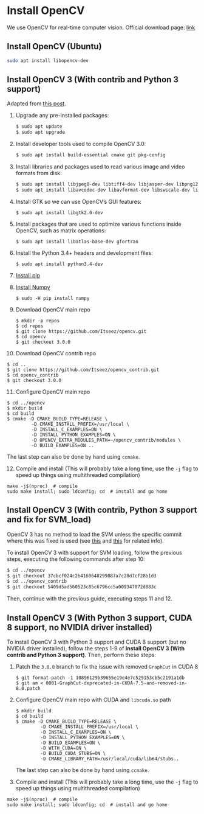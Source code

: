 # Install OpenCV

We use OpenCV for real-time computer vision. Official download page: [link](http://opencv.org/)

## Install OpenCV (Ubuntu)

```bash
sudo apt install libopencv-dev
```

## Install OpenCV 3 (With contrib and Python 3 support)
Adapted from [this post](http://www.pyimagesearch.com/2015/07/20/install-opencv-3-0-and-python-3-4-on-ubuntu/).

1. Upgrade any pre-installed packages:
   ```bash
   $ sudo apt update
   $ sudo apt upgrade
   ```

2. Install developer tools used to compile OpenCV 3.0:
   ```bash
   $ sudo apt install build-essential cmake git pkg-config
   ```

3. Install libraries and packages used to read various image and video formats from disk:
   ```bash
   $ sudo apt install libjpeg8-dev libtiff4-dev libjasper-dev libpng12-dev
   $ sudo apt install libavcodec-dev libavformat-dev libswscale-dev libv4l-dev
   ```
4. Install GTK so we can use OpenCV’s GUI features:
   ```
   $ sudo apt install libgtk2.0-dev
   ```

5. Install packages that are used to optimize various functions inside OpenCV, such as matrix operations:
   ```
   $ sudo apt install libatlas-base-dev gfortran
   ```

6. Install the Python 3.4+ headers and development files:
   ```
   $ sudo apt install python3.4-dev
   ```

7. [Install pip](install-pip.md)

8. [Install Numpy](install-numpy.md)
   ```
   $ sudo -H pip install numpy
   ```

9. Download OpenCV main repo
   ```
   $ mkdir -p repos
   $ cd repos
   $ git clone https://github.com/Itseez/opencv.git
   $ cd opencv
   $ git checkout 3.0.0
   ```

10. Download OpenCV contrib repo
   ```
   $ cd ..
   $ git clone https://github.com/Itseez/opencv_contrib.git
   $ cd opencv_contrib
   $ git checkout 3.0.0
   ```

11. Configure OpenCV main repo
   ```
   $ cd ../opencv
   $ mkdir build
   $ cd build
   $ cmake -D CMAKE_BUILD_TYPE=RELEASE \
            -D CMAKE_INSTALL_PREFIX=/usr/local \
            -D INSTALL_C_EXAMPLES=ON \
            -D INSTALL_PYTHON_EXAMPLES=ON \
            -D OPENCV_EXTRA_MODULES_PATH=~/opencv_contrib/modules \
            -D BUILD_EXAMPLES=ON ..
   ```

   The last step can also be done by hand using `ccmake`.

12. Compile and install
   (This will probably take a long time, use the `-j` flag to speed up things using multithreaded compilation)
```
make -j$(nproc)  # compile
sudo make install; sudo ldconfig; cd  # install and go home
```

## Install OpenCV 3 (With contrib, Python 3 support and fix for SVM_load)
OpenCV 3 has no method to load the SVM unless the specific commit where this was fixed is used (see [this](https://github.com/opencv/opencv/issues/4969) and [this](https://github.com/roboticslab-uc3m/textiles/issues/20) for related info).

To install OpenCV 3 with support for SVM loading, follow the previous steps, executing the following commands after step 10: 

```bash
$ cd ../opencv
$ git checkout 37cbcf024c2b4160648299887a7c28d7cf28b1d3
$ cd ../opencv_contrib
$ git checkout 5409d5ad560523c85c6796cc5a009347072d883c
```

Then, continue with the previous guide, executing steps 11 and 12.

## Install OpenCV 3 (With Python 3 support, CUDA 8 support, no NVIDIA driver installed)

To install OpenCV 3 with Python 3 support and CUDA 8 support (but no NVIDIA driver installed), follow the steps 1-9 of **Install OpenCV 3 (With contrib and Python 3 support)**. Then, perform these steps:

1. Patch the `3.0.0` branch to fix the issue with removed `GraphCut` in CUDA 8
   ``` 
   $ git format-patch -1 10896129b39655e19e4e7c529153cb5c2191a1db
   $ git am < 0001-GraphCut-deprecated-in-CUDA-7.5-and-removed-in-8.0.patch
   ```
   
2. Configure OpenCV main repo with CUDA and `libcuda.so` path
   ```
   $ mkdir build
   $ cd build
   $ cmake -D CMAKE_BUILD_TYPE=RELEASE \
            -D CMAKE_INSTALL_PREFIX=/usr/local \
            -D INSTALL_C_EXAMPLES=ON \
            -D INSTALL_PYTHON_EXAMPLES=ON \
            -D BUILD_EXAMPLES=ON \
            -D WITH_CUDA=ON \
            -D BUILD_CUDA_STUBS=ON \
            -D CMAKE_LIBRARY_PATH=/usr/local/cuda/lib64/stubs..
   ```

   The last step can also be done by hand using `ccmake`.

3. Compile and install
   (This will probably take a long time, use the `-j` flag to speed up things using multithreaded compilation)
```
make -j$(nproc)  # compile
sudo make install; sudo ldconfig; cd  # install and go home
```


